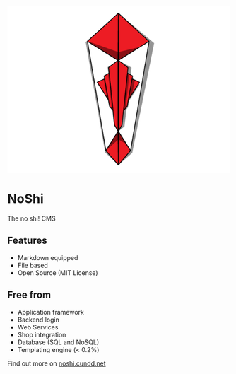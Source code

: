 ![NoShi Logo][logo]

NoShi
=====

The no shi! CMS


Features
--------

- Markdown equipped
- File based
- Open Source (MIT License)


Free from
---------

- Application framework
- Backend login
- Web Services
- Shop integration
- Database (SQL and NoSQL)
- Templating engine (< 0.2%)

Find out more on [noshi.cundd.net](http://noshi.cundd.net)

[logo]: /Resources/Public/Graphics/noshi-logo.png
